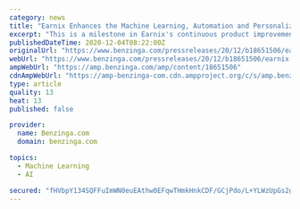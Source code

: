 ```yaml
---
category: news
title: "Earnix Enhances the Machine Learning, Automation and Personalization Capabilities of its Solution with New Robust Features"
excerpt: "This is a milestone in Earnix's continuous product improvements that helps insurers and banks to provide faster and smarter personalized product offerings to consumers"
publishedDateTime: 2020-12-04T08:22:00Z
originalUrl: "https://www.benzinga.com/pressreleases/20/12/b18651506/earnix-enhances-the-machine-learning-automation-and-personalization-capabilities-of-its-solution-w"
webUrl: "https://www.benzinga.com/pressreleases/20/12/b18651506/earnix-enhances-the-machine-learning-automation-and-personalization-capabilities-of-its-solution-w"
ampWebUrl: "https://amp.benzinga.com/amp/content/18651506"
cdnAmpWebUrl: "https://amp-benzinga-com.cdn.ampproject.org/c/s/amp.benzinga.com/amp/content/18651506"
type: article
quality: 13
heat: 13
published: false

provider:
  name: Benzinga.com
  domain: benzinga.com

topics:
  - Machine Learning
  - AI

secured: "fHVbpY134SQFFuImWN0euEAthw0EFqwTHmkHnkCDF/GCjPdo/L+YLWzUpGs2gcfCOjHzKR8VQLwa8lkq16FQz+3Qxb6k0tT0lD0UwBobQvM0P9fCrUQ3rGtezf5GzFm77zJ0tI1iGJdG11NrsMuu8vz6CBKRZSDQxwSL/7DggPy5zpJiGD57qZ4zZfxxGiIo/e4uZmzAwLF0wDKTw4jM0UHFzBVVA1fM3IAl23RxKInWvgYRh1IEqas7mYal1vP3EbG6Un7818RhrXqL/2ZYWeCjbZqLUwhDOcVh5b9zvz8951K0lnf4B6/+jaQaKoXiPA8mGfla6WoNjXJ4zAn6zSyWNOMuOQqHYiNzypOa9Y0=;k6nFukAreKnE9LsitaC6Tw=="
---
```


